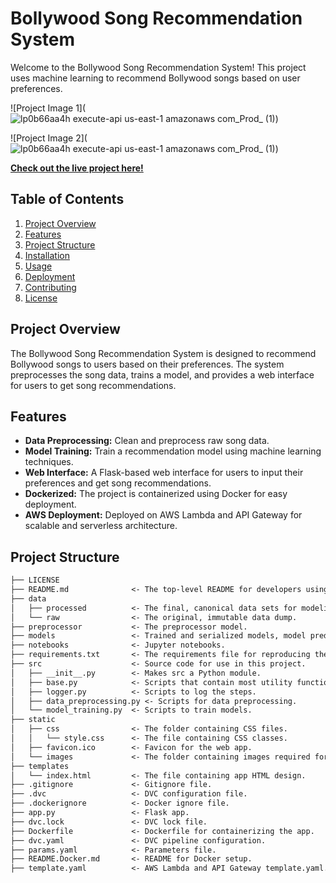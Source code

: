 # Bollywood Song Recommendation System

Welcome to the Bollywood Song Recommendation System! This project uses machine learning to recommend Bollywood songs based on user preferences.

![Project Image 1](![lp0b66aa4h execute-api us-east-1 amazonaws com_Prod_ (1)](https://github.com/user-attachments/assets/6699c350-42ed-41b6-8cb4-e4b63edbfb69))

![Project Image 2](![lp0b66aa4h execute-api us-east-1 amazonaws com_Prod_ (1)](https://github.com/user-attachments/assets/a79f313e-2420-4adc-8bf1-e33c1c62cea8))

**[Check out the live project here!](https://lp0b66aa4h.execute-api.us-east-1.amazonaws.com/Prod/)**

## Table of Contents

1. [Project Overview](#project-overview)
2. [Features](#features)
3. [Project Structure](#project-structure)
4. [Installation](#installation)
5. [Usage](#usage)
6. [Deployment](#deployment)
7. [Contributing](#contributing)
8. [License](#license)

## Project Overview

The Bollywood Song Recommendation System is designed to recommend Bollywood songs to users based on their preferences. The system preprocesses the song data, trains a model, and provides a web interface for users to get song recommendations.

## Features

- **Data Preprocessing:** Clean and preprocess raw song data.
- **Model Training:** Train a recommendation model using machine learning techniques.
- **Web Interface:** A Flask-based web interface for users to input their preferences and get song recommendations.
- **Dockerized:** The project is containerized using Docker for easy deployment.
- **AWS Deployment:** Deployed on AWS Lambda and API Gateway for scalable and serverless architecture.

## Project Structure

```markdown
├── LICENSE
├── README.md              <- The top-level README for developers using this project.
├── data
│   ├── processed          <- The final, canonical data sets for modeling.
│   └── raw                <- The original, immutable data dump.
├── preprocessor           <- The preprocessor model.
├── models                 <- Trained and serialized models, model predictions, or model summaries.
├── notebooks              <- Jupyter notebooks.
├── requirements.txt       <- The requirements file for reproducing the analysis environment.
├── src                    <- Source code for use in this project.
│   ├── __init__.py        <- Makes src a Python module.
│   ├── base.py            <- Scripts that contain most utility functions.
│   ├── logger.py          <- Scripts to log the steps.
│   ├── data_preprocessing.py <- Scripts for data preprocessing.
│   └── model_training.py  <- Scripts to train models.
├── static
│   ├── css                <- The folder containing CSS files.
│   │   └── style.css      <- The file containing CSS classes.
│   ├── favicon.ico        <- Favicon for the web app.
│   └── images             <- The folder containing images required for the app.
├── templates
│   └── index.html         <- The file containing app HTML design.
├── .gitignore             <- Gitignore file.
├── .dvc                   <- DVC configuration file.
├── .dockerignore          <- Docker ignore file.
├── app.py                 <- Flask app.
├── dvc.lock               <- DVC lock file.
├── Dockerfile             <- Dockerfile for containerizing the app.
├── dvc.yaml               <- DVC pipeline configuration.
├── params.yaml            <- Parameters file.
├── README.Docker.md       <- README for Docker setup.
├── template.yaml          <- AWS Lambda and API Gateway template.yaml.
